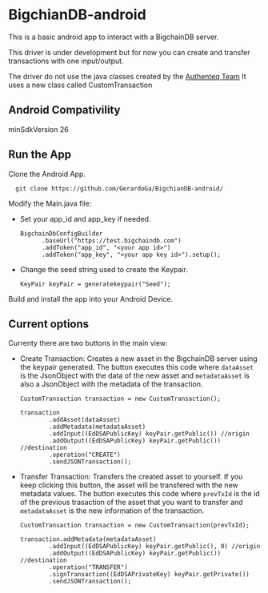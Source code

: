 # BigchianDB-android

This is a basic android app to interact with a BigchainDB server. 

This driver is under development but for now you can create and transfer transactions with one input/output. 

The driver do not use the java classes created by the [Authenteq Team](https://github.com/authenteq/java-bigchaindb-driver) It uses a new class called CustomTransaction

## Android Compativility
minSdkVersion 26

## Run the App
Clone the Android App.

      git clone https://github.com/GerardoGa/BigchianDB-android/

Modify the Main.java file:
* Set your app_id and app_key if needed.

      BigchainDbConfigBuilder
            .baseUrl("https://test.bigchaindb.com")
            .addToken("app_id", "<your app id>")
            .addToken("app_key", "<your app key id>").setup();
* Change the seed string used to create the Keypair.

      KeyPair keyPair = generatekeypair("Seed"); 

Build and install the app into your Android Device.


## Current options

Currenty there are two buttons in the main view:
* Create Transaction: Creates a new asset in the BigchainDB server using the keypair generated. The button executes this code where <code>dataAsset</code> is the JsonObject with the data of the new asset and <code>metadataAsset</code> is also a JsonObject with the metadata of the transaction.
      
      CustomTransaction transaction = new CustomTransaction();

      transaction
              .addAsset(dataAsset)
              .addMetadata(metadataAsset)
              .addInput((EdDSAPublicKey) keyPair.getPublic()) //origin
              .addOutput((EdDSAPublicKey) keyPair.getPublic()) //destination
              .operation("CREATE")
              .sendJSONTransaction();
              
* Transfer Transaction: Transfers the created asset to yourself. If you keep clicking this button, the asset will be transfered with the new metadata values. The button executes this code where <code>prevTxId</code> is the id of the previous trasaction of the asset that you want to transfer and <code>metadataAsset</code> is the new information of the transaction.

      CustomTransaction transaction = new CustomTransaction(prevTxId);

      transaction.addMetadata(metadataAsset)
              .addInput((EdDSAPublicKey) keyPair.getPublic(), 0) //origin
              .addOutput((EdDSAPublicKey) keyPair.getPublic()) //destination
              .operation("TRANSFER")
              .signTransaction((EdDSAPrivateKey) keyPair.getPrivate())
              .sendJSONTransaction();


